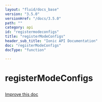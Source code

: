 ```yaml
---
layout: "fluid/docs_base"
version: "3.5.0"
versionHref: "/docs/3.5.0"
path: ""
category: api
id: "registermodeconfigs"
title: "registerModeConfigs"
header_sub_title: "Ionic API Documentation"
doc: "registerModeConfigs"
docType: "function"

---
```










<h1 class="api-title">
<a class="anchor" name="register-mode-configs" href="#register-mode-configs"></a>

registerModeConfigs





</h1>

<a class="improve-v2-docs" href="http://github.com/ionic-team/ionic/edit/master/src/config/mode-registry.ts#L129">
Improve this doc
</a>










<!-- @usage tag -->


<!-- @property tags -->



<!-- instance methods on the class -->




<!-- related link --><!-- end content block -->


<!-- end body block -->

